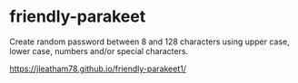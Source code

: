 # friendly-parakeet

Create random password between 8 and 128 characters using upper case, lower case, numbers and/or special characters.

https://jleatham78.github.io/friendly-parakeet1/

